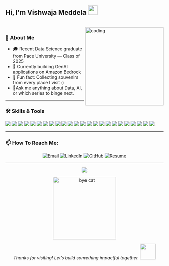 <h2 >Hi, I'm Vishwaja Meddela <img src="https://media.giphy.com/media/QuhfLAWmsrjP2HKtdf/giphy.gif?cid=ecf05e47kv95v17fyhrn5nqnkh13zmm7xugjg6ovtbzwn82p&ep=v1_stickers_search&rid=giphy.gif&ct=s" width="30"/> </h2><br>

  <img src="https://media.giphy.com/media/v1.Y2lkPTc5MGI3NjExbXA3ejE2anhsMDZyb21iaTltMWlmZTRtZTZhcTFuamxlbDJnaWJxOSZlcD12MV9zdGlja2Vyc19zZWFyY2gmY3Q9cw/VPnfM9bmR0ZaQo3qtK/giphy.gif" width="250" alt="coding" align="right" />

### 💼 About Me

- 🎓 Recent Data Science graduate from Pace University — Class of 2025
- 🌱 Currently building GenAI applications on Amazon Bedrock
- 🎉 Fun fact: Collecting souvenirs from every place I visit :)
- 💬Ask me anything about Data, AI, or which series to binge next.

---
### 🛠 Skills & Tools
<p align="left">

<!-- Programming Languages -->
<img src="https://img.shields.io/badge/Python-3776AB?style=plastic&logo=python&logoColor=white"/>
<img src="https://img.shields.io/badge/SQL-4479A1?style=plastic&logo=postgresql&logoColor=white"/>
<img src="https://img.shields.io/badge/Java-007396?style=plastic&logo=java&logoColor=white"/>
<img src="https://img.shields.io/badge/JavaScript-F7DF1E?style=plastic&logo=javascript&logoColor=black"/>
<img src="https://img.shields.io/badge/TypeScript-3178C6?style=plastic&logo=typescript&logoColor=white"/>

<!-- ML & Deep Learning Libraries -->
<img src="https://img.shields.io/badge/scikit--learn-F7931E?style=plastic&logo=scikit-learn&logoColor=white"/>
<img src="https://img.shields.io/badge/TensorFlow-FF6F00?style=plastic&logo=tensorflow&logoColor=white"/>
<img src="https://img.shields.io/badge/PyTorch-EE4C2C?style=plastic&logo=pytorch&logoColor=white"/>
<img src="https://img.shields.io/badge/HuggingFace-FFD21F?style=plastic&logo=huggingface&logoColor=black"/>

<!-- GenAI & LLM Tools -->
<img src="https://img.shields.io/badge/LangChain-000000?style=plastic&logo=langchain&logoColor=white"/>
<img src="https://img.shields.io/badge/OpenAI-412991?style=plastic&logo=openai&logoColor=white"/>

<!-- Data Handling & Visualization -->
<img src="https://img.shields.io/badge/Pandas-150458?style=plastic&logo=pandas&logoColor=white"/>
<img src="https://img.shields.io/badge/NumPy-013243?style=plastic&logo=numpy&logoColor=white"/>
<img src="https://img.shields.io/badge/Matplotlib-11557C?style=plastic&logo=matplotlib&logoColor=white"/>
<img src="https://img.shields.io/badge/Seaborn-4C61A6?style=plastic&logo=python&logoColor=white"/>
<img src="https://img.shields.io/badge/PowerBI-F2C811?style=plastic&logo=powerbi&logoColor=black"/>
<img src="https://img.shields.io/badge/Tableau-E97627?style=plastic&logo=tableau&logoColor=white"/>

<!-- Cloud & Deployment -->
<img src="https://img.shields.io/badge/Azure-0089D6?style=plastic&logo=microsoftazure&logoColor=white"/>
<img src="https://img.shields.io/badge/GCP-4285F4?style=plastic&logo=googlecloud&logoColor=white"/>
<img src="https://img.shields.io/badge/Streamlit-FF4B4B?style=plastic&logo=streamlit&logoColor=white"/>

<!-- Dev Tools -->
<img src="https://img.shields.io/badge/Git-F05032?style=plastic&logo=git&logoColor=white"/>
<img src="https://img.shields.io/badge/GitHub-181717?style=plastic&logo=github&logoColor=white"/>
<img src="https://img.shields.io/badge/Jupyter-F37626?style=plastic&logo=jupyter&logoColor=white"/>
<img src="https://img.shields.io/badge/VS%20Code-007ACC?style=plastic&logo=visualstudiocode&logoColor=white"/>


---

### 📫 How To Reach Me:

<p align="center">
  <a href="mailto:vishwajameddela@example.com"><img alt="Email" src="https://img.shields.io/badge/Gmail-D14836?style=for-the-badge&logo=gmail&logoColor=white"/></a>
  <a href="https://linkedin.com/in/vishwajameddela"><img alt="LinkedIn" src="https://img.shields.io/badge/LinkedIn-0077B5?style=for-the-badge&logo=linkedin&logoColor=white"/></a>
  <a href="https://github.com/vishwajameddela18"><img alt="GitHub" src="https://img.shields.io/badge/GitHub-181717?style=for-the-badge&logo=github&logoColor=white"/></a>
  <a href=""><img alt="Resume" src="https://img.shields.io/badge/Resume-Download-blueviolet?style=for-the-badge"/></a>
</p>

---

<p align="center">
  <img src="https://komarev.com/ghpvc/?username=vishwajameddela18&label=Profile+Views&color=007acc&style=flat-square" />
</p>

<p align="center">
  <img src="https://media.giphy.com/media/l3vR85PnGsBwu1PFK/giphy.gif" width="200" alt="bye cat"/>
</p>

<p align="center"><i>Thanks for visiting! Let’s build something impactful together. </i><img src="https://media.giphy.com/media/VgCDAzcKvsR6OM0uWg/giphy.gif" width="50"></p>

  
  
